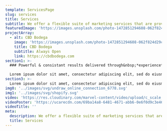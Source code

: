```yaml
---
template: ServicesPage
slug: services
title: Services
subtitle: We offer a flexible suite of marketing services that are proven to work in helping to scale your local business.
featuredImage: 'https://images.unsplash.com/photo-1472851294608-062f824d29cc?ixlib=rb-1.2.1&ixid=eyJhcHBfaWQiOjEyMDd9&auto=format&fit=crop&w=800&q=60'
projectArray:
  - alt: CBD Bodega
    image: 'https://images.unsplash.com/photo-1472851294608-062f824d29cc?ixlib=rb-1.2.1&ixid=eyJhcHBfaWQiOjEyMDd9&auto=format&fit=crop&w=800&q=60'
    title: CBD Bodega
    subtitle: Always Open
    link: https://cbdbodega.com
section1: >-
  ### Powerful & consistant results delivered through&nbsp;*experience*.

  Lorem ipsum dolor sit amet, consectetur adipiscing elit, sed do eiusmod tempor incididunt ut labore et dolore magna aliqua. Ut enim ad minim veniam, quis nostrud exercitation ullamco laboris nisi ut aliquip ex ea commodo consequat. Duis aute irure dolor in reprehenderit in voluptate velit esse cillum dolore eu fugiat nulla pariatur. Excepteur sint occaecat cupidatat non proident, sunt in culpa qui officia deserunt mollit anim id est laborum.
section3: >-
  Lorem ipsum dolor sit amet, consectetur adipiscing elit, sed do eiusmod tempor incididunt ut labore et dolore magna aliqua. Ut enim ad minim veniam, quis nostrud exercitation ullamco laboris nisi ut aliquip ex ea commodo consequat. Duis aute irure dolor in reprehenderit in voluptate velit esse cillum dolore eu fugiat nulla pariatur. Excepteur sint occaecat cupidatat non proident, sunt in culpa qui officia deserunt mollit anim id est laborum.
img0: '../images/svg/undraw_online_connection_6778.svg'
img1: '../images/svg/shopify.svg'
video: 'https://res.cloudinary.com/marvel-content/video/upload/c_scale,dpr_2.0,q_90,w_1382/mkt_features_prototyping'
videoPoster: 'https://ucarecdn.com/69ba14a8-6481-4671-abb6-0e6f0d9c3e46/'
videoTitle: ''
meta:
  description: We offer a flexible suite of marketing services that are proven to work in helping to scale your local business.
  title: Services
---
```

